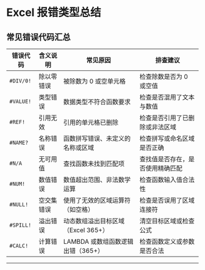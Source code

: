 # Excel 报错类型总结

## 常见错误代码汇总

| 错误代码   | 含义说明     | 常见原因                             | 排查建议                             |
|------------|--------------|--------------------------------------|--------------------------------------|
| `#DIV/0!`  | 除以零错误   | 被除数为 0 或空单元格                | 检查除数是否为 0 或空值              |
| `#VALUE!`  | 类型错误     | 数据类型不符合函数要求              | 检查是否混用了文本与数值             |
| `#REF!`    | 引用无效     | 引用的单元格已删除                   | 检查是否引用了已删除或非法区域       |
| `#NAME?`   | 名称错误     | 函数拼写错误、未定义的名称或区域     | 检查拼写或命名区域是否正确           |
| `#N/A`     | 无可用值     | 查找函数未找到匹配项                 | 查找值是否存在，是否使用精确匹配     |
| `#NUM!`    | 数值错误     | 数值超出范围、非法数学运算           | 检查函数输入值合法性                 |
| `#NULL!`   | 空交集错误   | 使用了无效的区域运算符（如空格）     | 检查是否误用了区域连接符             |
| `#SPILL!`  | 溢出错误     | 动态数组溢出目标区域（Excel 365+）   | 清空目标区域或检查公式               |
| `#CALC!`   | 计算错误     | LAMBDA 或数组函数逻辑出错（365+）    | 检查函数定义或参数是否合法           |

---